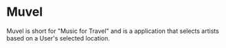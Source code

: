 # Muvel

Muvel is short for "Music for Travel" and is a application that selects artists based on a User's selected location.
